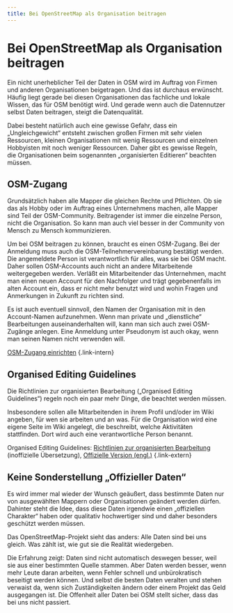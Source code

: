 ```yaml
---
title: Bei OpenStreetMap als Organisation beitragen
---
```


# Bei OpenStreetMap als Organisation beitragen

Ein nicht unerheblicher Teil der Daten in OSM wird im Auftrag von Firmen und
anderen Organisationen beigetragen. Und das ist durchaus erwünscht. Häufig
liegt gerade bei diesen Organisationen das fachliche und lokale Wissen, das für
OSM benötigt wird. Und gerade wenn auch die Datennutzer selbst Daten beitragen,
steigt die Datenqualität.

Dabei besteht natürlich auch eine gewisse Gefahr, dass ein „Ungleichgewicht“
entsteht zwischen großen Firmen mit sehr vielen Ressourcen, kleinen
Organisationen mit wenig Ressourcen und einzelnen Hobbyisten mit noch weniger
Ressourcen. Daher gibt es gewisse Regeln, die Organisationen beim sogenannten
„organisierten Editieren“ beachten müssen.

## OSM-Zugang

Grundsätzlich haben alle Mapper die gleichen Rechte und Pflichten. Ob sie das
als Hobby oder im Auftrag eines Unternehmens machen, alle Mapper sind Teil der
OSM-Community. Beitragender ist immer die einzelne Person, nicht die
Organisation. So kann man auch viel besser in der Community von Mensch zu
Mensch kommunizieren.

Um bei OSM beitragen zu können, braucht es einen OSM-Zugang. Bei der Anmeldung
muss auch die OSM-Teilnehmervereinbarung bestätigt werden. Die angemeldete
Person ist verantwortlich für alles, was sie bei OSM macht. Daher sollen
OSM-Accounts auch nicht an andere Mitarbeitende weitergegeben werden. Verläßt
ein Mitarbeitender das Unternehmen, macht man einen neuen Account für den
Nachfolger und trägt gegebenenfalls im alten Account ein, dass er nicht mehr
benutzt wird und wohin Fragen und Anmerkungen in Zukunft zu richten sind.

<div class="infobox">

Es ist auch eventuell sinnvoll, den Namen der Organisation mit in den
Account-Namen aufzunehmen. Wenn man private und „dienstliche“ Bearbeitungen
auseinanderhalten will, kann man sich auch zwei OSM-Zugänge anlegen. Eine
Anmeldung unter Pseudonym ist auch okay, wenn man seinen Namen nicht verwenden
will.

</div>

[OSM-Zugang einrichten](/beitragen/osm-zugang/)
{.link-intern}

## Organised Editing Guidelines

Die Richtlinien zur organisierten Bearbeitung („Organised Editing Guidelines“)
regeln noch ein paar mehr Dinge, die beachtet werden müssen.

Insbesondere sollen alle Mitarbeitenden in ihrem Profil und/oder im Wiki
angeben, für wen sie arbeiten und an was. Für die Organisation wird eine eigene
Seite im Wiki angelegt, die beschreibt, welche Aktivitäten stattfinden. Dort
wird auch eine verantwortliche Person benannt.

Organised Editing Guidelines:
[Richtlinien zur organisierten Bearbeitung](https://wiki.openstreetmap.org/wiki/DE:Organised_Editing_Guidelines) (inoffizielle Übersetzung),
[Offizielle Version (engl.)](https://osmfoundation.org/wiki/Organised_Editing_Guidelines)
{.link-extern}

## Keine Sonderstellung „Offizieller Daten“

Es wird immer mal wieder der Wunsch geäußert, dass bestimmte Daten nur von
ausgewählten Mappern oder Organisationen geändert werden dürfen. Dahinter steht
die Idee, dass diese Daten irgendwie einen „offiziellen Charakter“ haben oder
qualitativ hochwertiger sind und daher besonders geschützt werden müssen.

Das OpenStreetMap-Projekt sieht das anders: Alle Daten sind bei uns gleich. Was
zählt ist, wie gut sie die Realität wiedergeben.

Die Erfahrung zeigt: Daten sind nicht automatisch deswegen besser, weil sie aus
einer bestimmten Quelle stammen. Aber Daten werden besser, wenn mehr Leute
daran arbeiten, wenn Fehler schnell und unbürokratisch beseitigt werden können.
Und selbst die besten Daten veralten und stehen verwaist da, wenn sich
Zuständigkeiten ändern oder einem Projekt das Geld ausgegangen ist. Die
Offenheit aller Daten bei OSM stellt sicher, dass das bei uns nicht passiert.

